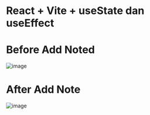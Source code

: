 # React + Vite + useState dan useEffect

# Before Add Noted
![image](https://github.com/user-attachments/assets/c35cbb1c-98c8-4b9e-a9c3-032abdb77071)

# After Add Note
![image](https://github.com/user-attachments/assets/d4136f04-5653-428b-9d82-53fa71c0ca46)


